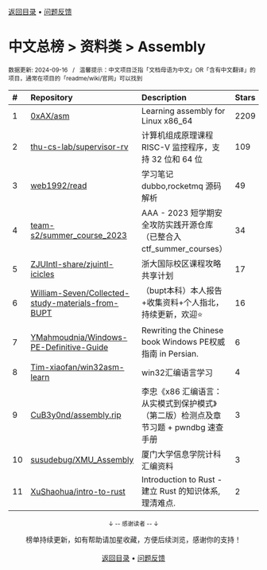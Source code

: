<a href="https://gitee.com/GrowingGit/GitHub-Chinese-Top-Charts#github中文排行榜">返回目录</a> • <a href="/content/docs/feedback.md">问题反馈</a>

# 中文总榜 > 资料类 > Assembly
<sub>数据更新: 2024-09-16&nbsp;&nbsp;&nbsp;/&nbsp;&nbsp;&nbsp;温馨提示：中文项目泛指「文档母语为中文」OR「含有中文翻译」的项目，通常在项目的「readme/wiki/官网」可以找到</sub>

|#|Repository|Description|Stars|Updated|
|:-|:-|:-|:-|:-|
|1|[0xAX/asm](https://github.com/0xAX/asm)|Learning assembly for Linux x86_64|2209|2024-08-20|
|2|[thu-cs-lab/supervisor-rv](https://github.com/thu-cs-lab/supervisor-rv)|计算机组成原理课程 RISC-V 监控程序，支持 32 位和 64 位|109|2024-09-09|
|3|[web1992/read](https://github.com/web1992/read)|学习笔记 dubbo,rocketmq 源码解析|49|2024-09-12|
|4|[team-s2/summer_course_2023](https://github.com/team-s2/summer_course_2023)|AAA - 2023 短学期安全攻防实践开源仓库（已整合入 ctf_summer_courses）|34|2024-05-21|
|5|[ZJUIntl-share/zjuintl-icicles](https://github.com/ZJUIntl-share/zjuintl-icicles)|浙大国际校区课程攻略共享计划|17|2024-06-09|
|6|[William-Seven/Collected-study-materials-from-BUPT](https://github.com/William-Seven/Collected-study-materials-from-BUPT)|（bupt本科）本人报告+收集资料+个人指北，持续更新，欢迎⭐|16|2024-07-28|
|7|[YMahmoudnia/Windows-PE-Definitive-Guide](https://github.com/YMahmoudnia/Windows-PE-Definitive-Guide)|Rewriting the Chinese book Windows PE权威指南 in Persian.|6|2024-06-14|
|8|[Tim-xiaofan/win32asm-learn](https://github.com/Tim-xiaofan/win32asm-learn)|win32汇编语言学习|4|2024-05-15|
|9|[CuB3y0nd/assembly.rip](https://github.com/CuB3y0nd/assembly.rip)|李忠《x86 汇编语言：从实模式到保护模式》（第二版）检测点及章节习题 + pwndbg 速查手册|3|2024-03-24|
|10|[susudebug/XMU_Assembly](https://github.com/susudebug/XMU_Assembly)|厦门大学信息学院计科汇编资料|3|2024-06-07|
|11|[XuShaohua/intro-to-rust](https://github.com/XuShaohua/intro-to-rust)|Introduction to Rust - 建立 Rust 的知识体系, 理清难点.|2|2024-08-08|

<div align="center">
    <p><sub>↓ -- 感谢读者 -- ↓</sub></p>
    榜单持续更新，如有帮助请加星收藏，方便后续浏览，感谢你的支持！
</div>

<br/>

<div align="center"><a href="https://gitee.com/GrowingGit/GitHub-Chinese-Top-Charts#github中文排行榜">返回目录</a> • <a href="/content/docs/feedback.md">问题反馈</a></div>
